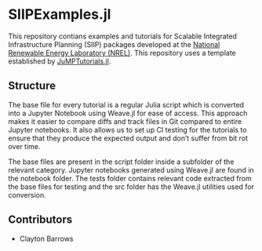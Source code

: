 # SIIPExamples.jl
This repository contians examples and tutorials for Scalable Integrated Infrastructure Planning (SIIP) packages developed at the [National Renewable Energy Laboratory (NREL)](nrel.gov). This repository uses a template established by [JuMPTutorials.jl](https://github.com/JuliaOpt/JuMPTutorials.jl).

## Structure

The base file for every tutorial is a regular Julia script 
which is converted into a Jupyter Notebook using Weave.jl for ease of access.
This approach makes it easier to compare diffs and track files in Git compared to entire Jupyter notebooks. 
It also allows us to set up CI testing for the tutorials to ensure that they produce the expected output 
and don’t suffer from bit rot over time.

The base files are present in the script folder inside a subfolder of the relevant category.
Jupyter notebooks generated using Weave.jl are found in the notebook folder. 
The tests folder contains relevant code extracted from the base files for testing and 
the src folder has the Weave.jl utilities used for conversion.

## Contributors

- Clayton Barrows
